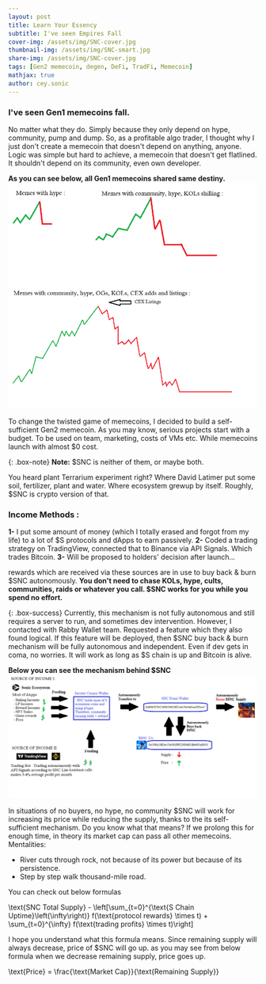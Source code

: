 ```yaml
---
layout: post
title: Learn Your Essency
subtitle: I've seen Empires Fall
cover-img: /assets/img/SNC-cover.jpg
thumbnail-img: /assets/img/SNC-smart.jpg
share-img: /assets/img/SNC-cover.jpg
tags: [Gen2 memecoin, degen, DeFi, TradFi, Memecoin]
mathjax: true
author: cey.sonic
---
```


### I've seen Gen1 memecoins fall. 

No matter what they do. Simply because they only depend on hype, community, pump and dump. 
So, as a profitable algo trader, I thought why I just don't create a memecoin that doesn't depend on anything, anyone. 
Logic was simple but hard to achieve, a memecoin that doesn't get flatlined. It shouldn't depend on its community, even own developer.

**As you can see below, all Gen1 memecoins shared same destiny.**
![Lifecycle](/assets/img/1_lifecycle_of_memes.png)



To change the twisted game of memecoins, I decided to build a self-sufficient Gen2 memecoin. 
As you may know, serious projects start with a budget. To be used on team, marketing, costs of VMs etc.
While memecoins launch with almost $0 cost. 

{: .box-note}
**Note:** $SNC is neither of them, or maybe both. 

You heard plant Terrarium experiment right? Where David Latimer put some soil, fertilizer, plant and water. Where ecosystem grewup by itself.
Roughly, $SNC is crypto version of that.

### Income Methods : 

**1-** I put some amount of money (which I totally erased and forgot from my life) to a lot of $S protocols and dApps to earn passively.
**2-** Coded a trading strategy on TradingView, connected that to Binance via API Signals. Which trades Bitcoin. 
**3-** Will be proposed to holders' decision after launch...

rewards which are received via these sources are in use to buy back & burn $SNC autonomously.
**You don't need to chase KOLs, hype, cults, communities, raids or whatever you call. $SNC works for you while you spend no effort.**

{: .box-success}
Currently, this mechanism is not fully autonomous and still requires a server to run, and sometimes dev intervention. However, I contacted with Rabby Wallet team. Requested a feature which they also found logical. If this feature will be deployed, then $SNC buy back & burn mechanism will be fully autonomous and independent. Even if dev gets in coma, no worries. It will work as long as $S chain is up and Bitcoin is alive. 

**Below you can see the mechanism behind $SNC**
![Burn](/assets/img/3_SNC_burn_scheme.png)



In situations of no buyers, no hype, no community $SNC will work for increasing its price while reducing the supply, thanks to the its self-sufficient mechanism.
Do you know what that means? If we prolong this for enough time, in theory its market cap can pass all other memecoins.
Mentalities:
- River cuts through rock, not because of its power but because of its persistence.
- Step by step walk thousand-mile road.



You can check out below formulas

\text{SNC Total Supply} - \left[\sum_{t=0}^{\text{S Chain Uptime}\left(\infty\right)} f(\text{protocol rewards} \times t) + \sum_{t=0}^{\infty} f(\text{trading profits} \times t)\right]




I hope you understand what this formula means. Since remaining supply will always decrease, price of $SNC will go up.
as you may see from below formula when we decrease remaining supply, price goes up.

\text{Price} = \frac{\text{Market Cap}}{\text{Remaining Supply}}




